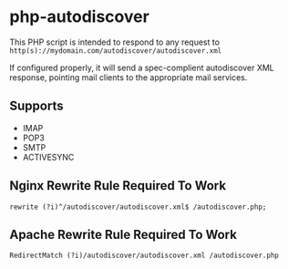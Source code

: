 # php-autodiscover

This PHP script is intended to respond to any request to ``http(s)://mydomain.com/autodiscover/autodiscover.xml``

If configured properly, it will send a spec-complient autodiscover XML response, pointing mail clients to the
appropriate mail services.

## Supports
* IMAP
* POP3
* SMTP
* ACTIVESYNC

## Nginx Rewrite Rule Required To Work
````
rewrite (?i)^/autodiscover/autodiscover.xml$ /autodiscover.php;
````

## Apache Rewrite Rule Required To Work
````
RedirectMatch (?i)/autodiscover/autodiscover.xml /autodiscover.php
````